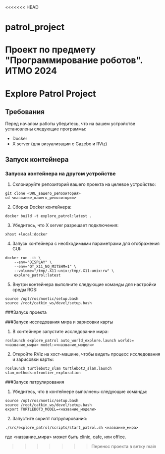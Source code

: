 <<<<<<< HEAD
# patrol_project
Проект по предмету "Программирование роботов". ИТМО 2024
=======
# Explore Patrol Project

## Требования

Перед началом работы убедитесь, что на вашем устройстве установлены следующие программы:
- Docker
- X server (для визуализации с Gazebo и RViz)

## Запуск контейнера

### Запуска контейнера на другом устройстве

1. Склонируйте репозиторий вашего проекта на целевое устройство:
```
git clone <URL_вашего_репозитория>
cd <название_вашего_репозитория>
```

2. Сборка Docker контейнера:
```
docker build -t explore_patrol:latest .
```

3. Убедитесь, что X server разрешает подключения:
```
xhost +local:docker
```

4. Запуск контейнера с необходимыми параметрами для отображения GUI:
```
docker run -it \
    --env="DISPLAY" \
    --env="QT_X11_NO_MITSHM=1" \
    --volume="/tmp/.X11-unix:/tmp/.X11-unix:rw" \
    explore_patrol:latest
```

5. Внутри контейнера выполните следующие команды для настройки среды ROS:
```
source /opt/ros/noetic/setup.bash
source /root/catkin_ws/devel/setup.bash

```

###Запуск проекта

###Запуск исследования мира и зарисовки карты

1. В контейнере запустите исследование мира:
```
roslaunch explore_patrol auto_world_explore.launch world:=<название_мира> model:=<название_модели>
```

2. Откройте RViz на хост-машине, чтобы видеть процесс исследования и зарисовки карты:
```
roslaunch turtlebot3_slam turtlebot3_slam.launch slam_methods:=frontier_exploration
```

###Запуск патрулирования

1. Убедитесь, что в контейнере выполнены следующие команды:
```
source /opt/ros/noetic/setup.bash
source /root/catkin_ws/devel/setup.bash
export TURTLEBOT3_MODEL=<название_модели>
```

2. Запустите скрипт патрулирования:
```
./src/explore_patrol/scripts/start_patrol.sh <название_мира>
```
где <название_мира> может быть clinic, cafe, или office.



>>>>>>> Перенос проекта в ветку main
